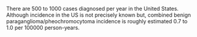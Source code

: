 There are 500 to 1000 cases diagnosed per year in the United States. Although incidence in the US is not precisely known but, combined benign paraganglioma/pheochromocytoma incidence is roughly estimated 0.7 to 1.0 per 100000 person-years.